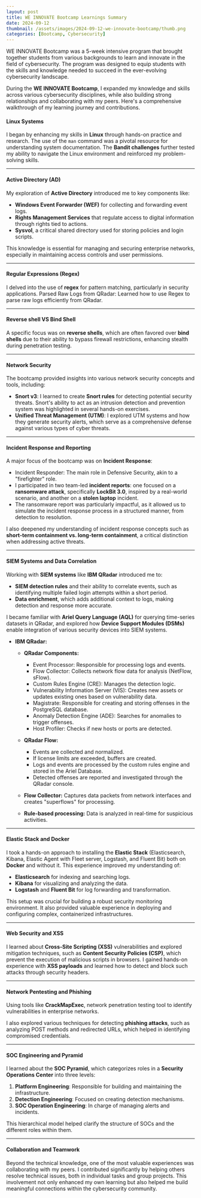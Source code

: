 ```yaml
---
layout: post
title: WE INNOVATE Bootcamp Learnings Summary
date: 2024-09-12 
thumbnail: /assets/images/2024-09-12-we-innovate-bootcamp/thumb.png
categories: [Bootcamp, Cybersecurity]
---
```

WE INNOVATE Bootcamp was a 5-week intensive program that brought together students from various
backgrounds to learn and innovate in the field of cybersecurity. The program was designed to equip
students with the skills and knowledge needed to succeed in the ever-evolving cybersecurity landscape.

During the **WE INNOVATE Bootcamp**, I expanded my knowledge and skills across various cybersecurity disciplines, while also building strong relationships and collaborating with my peers. Here's a comprehensive walkthrough of my learning journey and contributions.

#### **Linux Systems**
I began by enhancing my skills in **Linux** through hands-on practice and research. The use of the `man` command was a pivotal resource for understanding system documentation. The **Bandit challenges** further tested my ability to navigate the Linux environment and reinforced my problem-solving skills.

---

#### **Active Directory (AD)**
My exploration of **Active Directory** introduced me to key components like:

- **Windows Event Forwarder (WEF)** for collecting and forwarding event logs.
- **Rights Management Services** that regulate access to digital information through rights tied to actions.
- **Sysvol**, a critical shared directory used for storing policies and login scripts.

This knowledge is essential for managing and securing enterprise networks, especially in maintaining access controls and user permissions.

---

#### **Regular Expressions (Regex)**
I delved into the use of **regex** for pattern matching, particularly in security applications. 
Parsed Raw Logs from QRadar: Learned how to use Regex to parse raw logs efficiently from QRadar.

---
#### **Reverse shell VS Bind Shell**
A specific focus was on **reverse shells**, which are often favored over **bind shells** due to their ability to bypass firewall restrictions, enhancing stealth during penetration testing.

---

#### **Network Security**
The bootcamp provided insights into various network security concepts and tools, including:

- **Snort v3**: I learned to create **Snort rules** for detecting potential security threats. Snort's ability to act as an intrusion detection and prevention system was highlighted in several hands-on exercises.
- **Unified Threat Management (UTM)**: I explored UTM systems and how they generate security alerts, which serve as a comprehensive defense against various types of cyber threats.

---

#### **Incident Response and Reporting**
A major focus of the bootcamp was on **Incident Response**:
- Incident Responder: The main role in Defensive Security, akin to a "firefighter" role.
- I participated in two team-led **incident reports**: one focused on a **ransomware attack**, specifically **LockBit 3.0**, inspired by a real-world scenario, and another on a **stolen laptop** incident.
- The ransomware report was particularly impactful, as it allowed us to simulate the incident response process in a structured manner, from detection to resolution.

I also deepened my understanding of incident response concepts such as **short-term containment vs. long-term containment**, a critical distinction when addressing active threats.

---

#### **SIEM Systems and Data Correlation**
Working with **SIEM systems** like **IBM QRadar** introduced me to:

- **SIEM detection rules** and their ability to correlate events, such as identifying multiple failed login attempts within a short period.
- **Data enrichment**, which adds additional context to logs, making detection and response more accurate.

I became familiar with **Ariel Query Language (AQL)** for querying time-series datasets in QRadar, and explored how **Device Support Modules (DSMs)** enable integration of various security devices into SIEM systems.
- **IBM QRadar:**
    - **QRadar Components:**
        - Event Processor: Responsible for processing logs and events.
        - Flow Collector: Collects network flow data for analysis (NetFlow, sFlow).
        - Custom Rules Engine (CRE): Manages the detection logic.
        - Vulnerability Information Server (VIS): Creates new assets or updates existing ones based on vulnerability data.
        - Magistrate: Responsible for creating and storing offenses in the PostgreSQL database.
        - Anomaly Detection Engine (ADE): Searches for anomalies to trigger offenses.
        - Host Profiler: Checks if new hosts or ports are detected.

    - **QRadar Flow:**
        - Events are collected and normalized.
        - If license limits are exceeded, buffers are created.
        - Logs and events are processed by the custom rules engine and stored in the Ariel Database.
        - Detected offenses are reported and investigated through the QRadar console.

    - **Flow Collector:** Captures data packets from network interfaces and creates "superflows" for processing.

    - **Rule-based processing:** Data is analyzed in real-time for suspicious activities.

---

#### **Elastic Stack and Docker**
I took a hands-on approach to installing the **Elastic Stack** (Elasticsearch, Kibana, Elastic Agent with Fleet server, Logstash, and Fluent Bit) both on **Docker** and without it. This experience improved my understanding of:

- **Elasticsearch** for indexing and searching logs.
- **Kibana** for visualizing and analyzing the data.
- **Logstash** and **Fluent Bit** for log forwarding and transformation.

This setup was crucial for building a robust security monitoring environment. It also provided valuable experience in deploying and configuring complex, containerized infrastructures.

---

#### **Web Security and XSS**
I learned about **Cross-Site Scripting (XSS)** vulnerabilities and explored mitigation techniques, such as **Content Security Policies (CSP)**, which prevent the execution of malicious scripts in browsers. I gained hands-on experience with **XSS payloads** and learned how to detect and block such attacks through security headers.

---

#### **Network Pentesting and Phishing**
Using tools like **CrackMapExec**, network penetration testing tool to identify vulnerabilities in enterprise networks. 

I also explored various techniques for detecting **phishing attacks**, such as analyzing POST methods and redirected URLs, which helped in identifying compromised credentials.

---

#### **SOC Engineering and Pyramid**
I learned about the **SOC Pyramid**, which categorizes roles in a **Security Operations Center** into three levels:

1. **Platform Engineering**: Responsible for building and maintaining the infrastructure.
2. **Detection Engineering**: Focused on creating detection mechanisms.
3. **SOC Operation Engineering**: In charge of managing alerts and incidents.

This hierarchical model helped clarify the structure of SOCs and the different roles within them.

---

#### **Collaboration and Teamwork**
Beyond the technical knowledge, one of the most valuable experiences was collaborating with my peers. I contributed significantly by helping others resolve technical issues, both in individual tasks and group projects. This involvement not only enhanced my own learning but also helped me build meaningful connections within the cybersecurity community.
